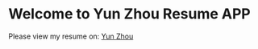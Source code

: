Welcome to Yun Zhou Resume APP
===================

Please view my resume on: 
[Yun Zhou](https://ucdhw1.firebaseapp.com/apps/resume/)

